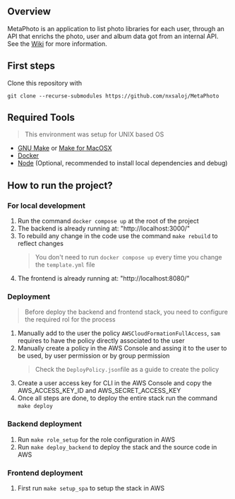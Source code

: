 ## Overview

MetaPhoto is an application to list photo libraries for each user, through an API that enrichs the photo, user and album data got from an internal API. See the [Wiki](https://github.com/nxsaloj/MetaPhoto/wiki) for more information.

## First steps

Clone this repository with

```
git clone --recurse-submodules https://github.com/nxsaloj/MetaPhoto
```

## Required Tools

> This environment was setup for UNIX based OS

- [GNU Make](https://www.gnu.org/software/make/) or [Make for MacOSX](https://formulae.brew.sh/formula/make)
- [Docker](https://docs.docker.com/get-docker/)
- [Node](https://nodejs.org/en/download/package-manager) (Optional, recommended to install local dependencies and debug)

## How to run the project?

### For local development

1. Run the command `docker compose up` at the root of the project
2. The backend is already running at: "http://localhost:3000/"
3. To rebuild any change in the code use the command `make rebuild` to reflect changes
   > You don't need to run `docker compose up` every time you change the `template.yml` file
4. The frontend is already running at: "http://localhost:8080/"

### Deployment

> Before deploy the backend and frontend stack, you need to configure the required rol for the process

1. Manually add to the user the policy `AWSCloudFormationFullAccess`, `sam` requires to have the policy directly associated to the user
2. Manually create a policy in the AWS Console and assing it to the user to be used, by user permission or by group permission
   > Check the `DeployPolicy.json`file as a guide to create the policy
3. Create a user access key for CLI in the AWS Console and copy the AWS_ACCESS_KEY_ID and AWS_SECRET_ACCESS_KEY
4. Once all steps are done, to deploy the entire stack run the command `make deploy`

### Backend deployment

1. Run `make role_setup` for the role configuration in AWS
2. Run `make deploy_backend` to deploy the stack and the source code in AWS

### Frontend deployment

1. First run `make setup_spa` to setup the stack in AWS
